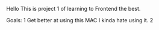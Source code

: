 Hello This is project 1 of learning to Frontend the best.


Goals:
1 Get better at using this MAC I kinda hate using it. 
2 